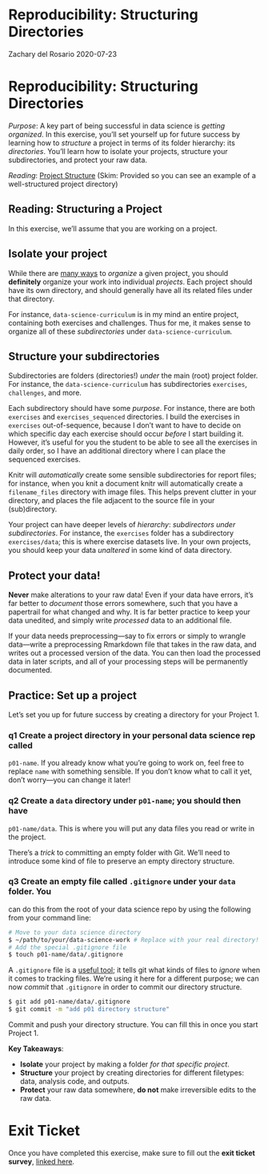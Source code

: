 Reproducibility: Structuring Directories
================
Zachary del Rosario
2020-07-23

# Reproducibility: Structuring Directories

*Purpose*: A key part of being successful in data science is *getting
organized*. In this exercise, you’ll set yourself up for future success
by learning how to *structure* a project in terms of its folder
hierarchy: its *directories*. You’ll learn how to isolate your projects,
structure your subdirectories, and protect your raw data.

*Reading*: [Project
Structure](https://reproducible-science-curriculum.github.io/organization-RR-Jupyter/02-directories/)
(Skim: Provided so you can see an example of a well-structured project
directory)

## Reading: Structuring a Project

<!-- -------------------------------------------------- -->

In this exercise, we’ll assume that you are working on a project.

## Isolate your project

While there are [many
ways](https://medium.com/javascript-in-plain-english/how-to-organize-project-files-4b9d9fd02e73)
to *organize* a given project, you should **definitely** organize your
work into individual *projects*. Each project should have its own
directory, and should generally have all its related files under that
directory.

For instance, `data-science-curriculum` is in my mind an entire project,
containing both exercises and challenges. Thus for me, it makes sense to
organize all of these *subdirectories* under `data-science-curriculum`.

## Structure your subdirectories

Subdirectories are folders (directories!) *under* the main (root)
project folder. For instance, the `data-science-curriculum` has
subdirectories `exercises`, `challenges`, and more.

Each subdirectory should have some *purpose*. For instance, there are
both `exercises` and `exercises_sequenced` directories. I build the
exercises in `exercises` out-of-sequence, because I don’t want to have
to decide on which specific day each exercise should occur *before* I
start building it. However, it’s useful for you the student to be able
to see all the exercises in daily order, so I have an additional
directory where I can place the sequenced exercises.

Knitr will *automatically* create some sensible subdirectories for
report files; for instance, when you knit a document knitr will
automatically create a `filename_files` directory with image files. This
helps prevent clutter in your directory, and places the file adjacent to
the source file in your (sub)directory.

Your project can have deeper levels of *hierarchy*: *subdirectors under
subdirectories*. For instance, the `exercises` folder has a subdirectory
`exercises/data`; this is where exercise datasets live. In your own
projects, you should keep your data *unaltered* in some kind of data
directory.

## Protect your data!

**Never** make alterations to your raw data! Even if your data have
errors, it’s far better to *document* those errors somewhere, such that
you have a papertrail for what changed and why. It is far better
practice to keep your data unedited, and simply write *processed* data
to an additional file.

If your data needs preprocessing—say to fix errors or simply to wrangle
data—write a preprocessing Rmarkdown file that takes in the raw data,
and writes out a processed version of the data. You can then load the
processed data in later scripts, and all of your processing steps will
be permanently documented.

## Practice: Set up a project

<!-- -------------------------------------------------- -->

Let’s set you up for future success by creating a directory for your
Project 1.

### **q1** Create a project directory in your personal data science rep called

`p01-name`. If you already know what you’re going to work on, feel free
to replace `name` with something sensible. If you don’t know what to
call it yet, don’t worry—you can change it later!

### **q2** Create a `data` directory under `p01-name`; you should then have

`p01-name/data`. This is where you will put any data files you read or
write in the project.

There’s a *trick* to committing an empty folder with Git. We’ll need to
introduce some kind of file to preserve an empty directory structure.

### **q3** Create an empty file called `.gitignore` under your `data` folder. You

can do this from the root of your data science repo by using the
following from your command line:

``` bash
# Move to your data science directory
$ ~/path/to/your/data-science-work # Replace with your real directory!
# Add the special .gitignore file
$ touch p01-name/data/.gitignore
```

A `.gitignore` file is a [useful
tool](https://www.atlassian.com/git/tutorials/saving-changes/gitignore);
it tells git what kinds of files to *ignore* when it comes to tracking
files. We’re using it here for a different purpose; we can now *commit*
that `.gitignore` in order to commit our directory structure.

``` bash
$ git add p01-name/data/.gitignore
$ git commit -m "add p01 directory structure"
```

Commit and push your directory structure. You can fill this in once you
start Project 1.

**Key Takeaways**:

- **Isolate** your project by making a folder *for that specific
  project*.
- **Structure** your project by creating directories for different
  filetypes: data, analysis code, and outputs.
- **Protect** your raw data somewhere, **do not** make irreversible
  edits to the raw data.

<!-- include-exit-ticket -->

# Exit Ticket

<!-- -------------------------------------------------- -->

Once you have completed this exercise, make sure to fill out the **exit
ticket survey**, [linked
here](https://docs.google.com/forms/d/e/1FAIpQLSeuq2LFIwWcm05e8-JU84A3irdEL7JkXhMq5Xtoalib36LFHw/viewform?usp=pp_url&entry.693978880=e-rep04-directories-assignment.Rmd).
